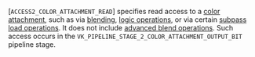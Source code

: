 [`ACCESS2_COLOR_ATTACHMENT_READ`] specifies read access to a
[color attachment](https://www.khronos.org/registry/vulkan/specs/1.3-extensions/html/vkspec.html#renderpass), such as via [blending](https://www.khronos.org/registry/vulkan/specs/1.3-extensions/html/vkspec.html#framebuffer-blending), [logic operations](https://www.khronos.org/registry/vulkan/specs/1.3-extensions/html/vkspec.html#framebuffer-logicop), or via certain
[subpass load operations](https://www.khronos.org/registry/vulkan/specs/1.3-extensions/html/vkspec.html#renderpass-load-store-ops).
It does not include [advanced blend
operations](https://www.khronos.org/registry/vulkan/specs/1.3-extensions/html/vkspec.html#framebuffer-blend-advanced).
Such access occurs in the
`VK_PIPELINE_STAGE_2_COLOR_ATTACHMENT_OUTPUT_BIT` pipeline stage.